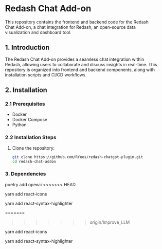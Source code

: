 
# Redash Chat Add-on
This repository contains the frontend and backend code for the Redash Chat Add-on, a chat integration for Redash, an open-source data visualization and dashboard tool.

## 1. Introduction

The Redash Chat Add-on provides a seamless chat integration within Redash, allowing users to collaborate and discuss insights in real-time. This repository is organized into frontend and backend components, along with installation scripts and CI/CD workflows.

## 2. Installation

### 2.1 Prerequisites
- Docker
- Docker Compose
- Python

### 2.2 Installation Steps

1. Clone the repository:
   ```bash
   git clone https://github.com/RYees/redash-chatgpt-plugin.git
   cd redash-chat-addon
### 3. Dependencies
poetry add openai
<<<<<<< HEAD

yarn add react-icons

yarn add react-syntax-highlighter


=======
>>>>>>> origin/Improve_LLM

yarn add react-icons

yarn add react-syntax-highlighter
